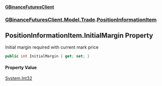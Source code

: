 #### [GBinanceFuturesClient](./index.md 'index')
### [GBinanceFuturesClient.Model.Trade](./GBinanceFuturesClient-Model-Trade.md 'GBinanceFuturesClient.Model.Trade').[PositionInformationItem](./GBinanceFuturesClient-Model-Trade-PositionInformationItem.md 'GBinanceFuturesClient.Model.Trade.PositionInformationItem')
## PositionInformationItem.InitialMargin Property
Initial margin required with current mark price  
```csharp
public int InitialMargin { get; set; }
```
#### Property Value
[System.Int32](https://docs.microsoft.com/en-us/dotnet/api/System.Int32 'System.Int32')  
